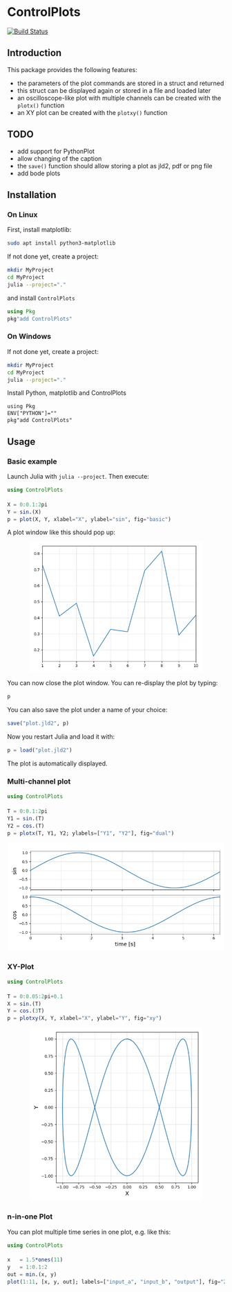 # ControlPlots

[![Build Status](https://github.com/aenarete/ControlPlots.jl/actions/workflows/CI.yml/badge.svg?branch=main)](https://github.com/aenarete/ControlPlots.jl/actions/workflows/CI.yml?query=branch%3Amain)

## Introduction

This package provides the following features:

- the parameters of the plot commands are stored in a struct and returned
- this struct can be displayed again or stored in a file and loaded later
- an oscilloscope-like plot with multiple channels can be created
  with the `plotx()` function
- an XY plot can be created with the `plotxy()` function

## TODO
- add support for PythonPlot
- allow changing of the caption
- the `save()` function should allow storing a plot as jld2, pdf or png file
- add bode plots

## Installation
### On Linux
First, install matplotlib:
```bash
sudo apt install python3-matplotlib
```
If not done yet, create a project:
```bash
mkdir MyProject
cd MyProject
julia --project="."
```
and install `ControlPlots`
```julia
using Pkg
pkg"add ControlPlots"
```

### On Windows
If not done yet, create a project:
```bash
mkdir MyProject
cd MyProject
julia --project="."
```
Install Python, matplotlib and ControlPlots
```
using Pkg
ENV["PYTHON"]=""
pkg"add ControlPlots"
```

## Usage

### Basic example
Launch Julia with `julia --project`. Then execute:
```julia
using ControlPlots

X = 0:0.1:2pi
Y = sin.(X)
p = plot(X, Y, xlabel="X", ylabel="sin", fig="basic")
```
A plot window like this should pop up:
<p align="center"><img src="./docs/basic.png" width="400" /></p>

You can now close the plot window.
You can re-display the plot by typing:
```julia
p
```
You can also save the plot under a name of your choice:
```julia
save("plot.jld2", p)
```
Now you restart Julia and load it with:
```julia
p = load("plot.jld2")
```
The plot is automatically displayed.

### Multi-channel plot
```julia
using ControlPlots

T = 0:0.1:2pi
Y1 = sin.(T)
Y2 = cos.(T)
p = plotx(T, Y1, Y2; ylabels=["Y1", "Y2"], fig="dual")
```
<p align="center"><img src="./docs/multi-channel.png" width="500" /></p>

### XY-Plot
```julia
using ControlPlots

T = 0:0.05:2pi+0.1
X = sin.(T)
Y = cos.(3T)
p = plotxy(X, Y, xlabel="X", ylabel="Y", fig="xy")
```
<p align="center"><img src="./docs/xy-plot.png" width="400" /></p>

### n-in-one Plot
You can plot multiple time series in one plot, e.g. like this:
```julia
using ControlPlots

x   = 1.5*ones(11)
y   = 1:0.1:2
out = min.(x, y)
plot(1:11, [x, y, out]; labels=["input_a", "input_b", "output"], fig="2-in-one")
```
